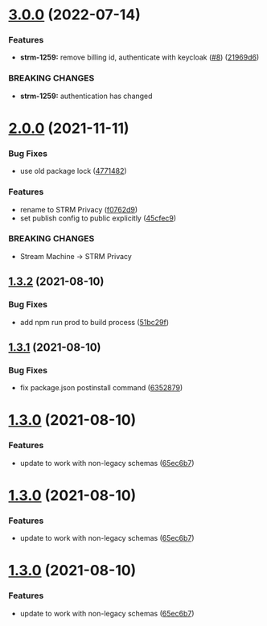 # [3.0.0](https://github.com/strmprivacy/nodejs-driver/compare/v2.0.0...v3.0.0) (2022-07-14)

### Features

- **strm-1259:** remove billing id, authenticate with keycloak ([#8](https://github.com/strmprivacy/nodejs-driver/issues/8)) ([21969d6](https://github.com/strmprivacy/nodejs-driver/commit/21969d6930d5837b1e2fe417b10ead107f098b04))

### BREAKING CHANGES

- **strm-1259:** authentication has changed

# [2.0.0](https://github.com/streammachineio/nodejs-driver/compare/v1.3.2...v2.0.0) (2021-11-11)

### Bug Fixes

- use old package lock ([4771482](https://github.com/streammachineio/nodejs-driver/commit/47714826839fa2c08a2211baf372d84de6ac75ec))

### Features

- rename to STRM Privacy ([f0762d9](https://github.com/streammachineio/nodejs-driver/commit/f0762d9706a3bff171b473d6f1abff3660fafe68))
- set publish config to public explicitly ([45cfec9](https://github.com/streammachineio/nodejs-driver/commit/45cfec92da6f76ed83a99dbd9b5c12aac01bd9e9))

### BREAKING CHANGES

- Stream Machine -> STRM Privacy

## [1.3.2](https://github.com/strmprivacy/nodejs-driver/compare/v1.3.1...v1.3.2) (2021-08-10)

### Bug Fixes

- add npm run prod to build process ([51bc29f](https://github.com/strmprivacy/nodejs-driver/commit/51bc29f82a0b3b55543c6a308d70cb5f4ca3d179))

## [1.3.1](https://github.com/strmprivacy/nodejs-driver/compare/v1.3.0...v1.3.1) (2021-08-10)

### Bug Fixes

- fix package.json postinstall command ([6352879](https://github.com/strmprivacy/nodejs-driver/commit/6352879116f6d111e9df8be8631a32e5febd7c75))

# [1.3.0](https://github.com/strmprivacy/nodejs-driver/compare/v1.2.1...v1.3.0) (2021-08-10)

### Features

- update to work with non-legacy schemas ([65ec6b7](https://github.com/strmprivacy/nodejs-driver/commit/65ec6b78dff2a47fccae1eb6b9db41cf552e57e3))

# [1.3.0](https://github.com/strmprivacy/nodejs-driver/compare/v1.2.1...v1.3.0) (2021-08-10)

### Features

- update to work with non-legacy schemas ([65ec6b7](https://github.com/strmprivacy/nodejs-driver/commit/65ec6b78dff2a47fccae1eb6b9db41cf552e57e3))

# [1.3.0](https://github.com/strmprivacy/nodejs-driver/compare/v1.2.1...v1.3.0) (2021-08-10)

### Features

- update to work with non-legacy schemas ([65ec6b7](https://github.com/strmprivacy/nodejs-driver/commit/65ec6b78dff2a47fccae1eb6b9db41cf552e57e3))

